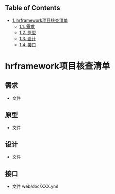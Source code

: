 <div id="table-of-contents">
<h2>Table of Contents</h2>
<div id="text-table-of-contents">
<ul>
<li><a href="#org2fc77d5">1. hrframework项目核查清单</a>
<ul>
<li><a href="#org2dc65dd">1.1. 需求</a></li>
<li><a href="#orge53e4ee">1.2. 原型</a></li>
<li><a href="#org03103bb">1.3. 设计</a></li>
<li><a href="#org7806152">1.4. 接口</a></li>
</ul>
</li>
</ul>
</div>
</div>

<a id="org2fc77d5"></a>

# hrframework项目核查清单


<a id="org2dc65dd"></a>

## 需求

-   文件


<a id="orge53e4ee"></a>

## 原型

-   文件


<a id="org03103bb"></a>

## 设计

-   文件


<a id="org7806152"></a>

## 接口

-   文件
    web/doc/XXX.yml

